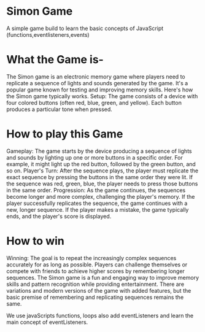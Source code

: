 # Simon Game
A simple game build to learn the basic concepts of JavaScript (functions,eventlisteners,events)

# What the Game is-
The Simon game is an electronic memory game where players need to replicate a sequence of lights and sounds generated by the game. It's a popular game known for testing and improving memory skills. Here's how the Simon game typically works.
Setup: The game consists of a device with four colored buttons (often red, blue, green, and yellow). Each button produces a particular tone when pressed.
# How to play this Game
Gameplay: The game starts by the device producing a sequence of lights and sounds by lighting up one or more buttons in a specific order. For example, it might light up the red button, followed by the green button, and so on.
Player's Turn: After the sequence plays, the player must replicate the exact sequence by pressing the buttons in the same order they were lit. If the sequence was red, green, blue, the player needs to press those buttons in the same order.
Progression: As the game continues, the sequences become longer and more complex, challenging the player's memory. If the player successfully replicates the sequence, the game continues with a new, longer sequence. If the player makes a mistake, the game typically ends, and the player's score is displayed.
# How to win
Winning: The goal is to repeat the increasingly complex sequences accurately for as long as possible. Players can challenge themselves or compete with friends to achieve higher scores by remembering longer sequences.
The Simon game is a fun and engaging way to improve memory skills and pattern recognition while providing entertainment. There are variations and modern versions of the game with added features, but the basic premise of remembering and replicating sequences remains the same.

We use javaScripts functions, loops also add eventListeners and learn the main concept of eventListeners.